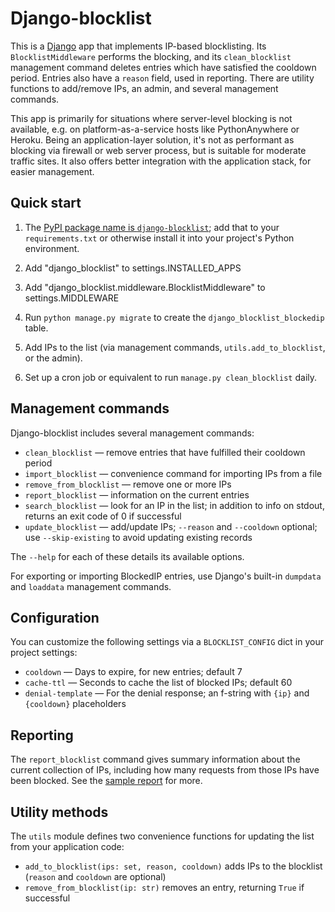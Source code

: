 # Django-blocklist
This is a [Django][] app that implements IP-based blocklisting. Its `BlocklistMiddleware` performs the blocking, and its `clean_blocklist` management command deletes entries which have satisfied the cooldown period. Entries also have a `reason` field, used in reporting. There are utility functions to add/remove IPs, an admin, and several management commands.

This app is primarily for situations where server-level blocking is not available, e.g. on platform-as-a-service hosts like PythonAnywhere or Heroku. Being an application-layer solution, it's not as performant as blocking via firewall or web server process, but is suitable for moderate traffic sites. It also offers better integration with the application stack, for easier management.

## Quick start
1. The [PyPI package name is `django-blocklist`](https://pypi.org/project/django-blocklist/); add that to your `requirements.txt` or otherwise install it into your project's Python environment.

0. Add "django_blocklist" to settings.INSTALLED_APPS
0. Add "django_blocklist.middleware.BlocklistMiddleware" to settings.MIDDLEWARE
0. Run `python manage.py migrate` to create the `django_blocklist_blockedip` table.
0. Add IPs to the list (via management commands,  `utils.add_to_blocklist`, or the admin).
0. Set up a cron job or equivalent to run `manage.py clean_blocklist` daily.

## Management commands
Django-blocklist includes several management commands:

* `clean_blocklist` &mdash; remove entries that have fulfilled their cooldown period
* `import_blocklist` &mdash; convenience command for importing IPs from a file
* `remove_from_blocklist` &mdash; remove one or more IPs
* `report_blocklist` &mdash; information on the current entries
* `search_blocklist` &mdash; look for an IP in the list; in addition to info on stdout, returns an exit code of 0 if successful
* `update_blocklist` &mdash; add/update IPs; `--reason` and `--cooldown` optional; use `--skip-existing` to avoid updating existing records

The `--help` for each of these details its available options.

For exporting or importing BlockedIP entries, use Django's built-in `dumpdata` and `loaddata` management commands.

## Configuration
You can customize the following settings via a `BLOCKLIST_CONFIG` dict in your project settings:
* `cooldown` &mdash; Days to expire, for new entries; default 7
* `cache-ttl` &mdash; Seconds to cache the list of blocked IPs; default 60
* `denial-template` &mdash; For the denial response; an f-string with `{ip}` and `{cooldown}` placeholders

## Reporting
The `report_blocklist` command gives summary information about the current collection of IPs, including how many requests from those IPs have been blocked. See the [sample report][] for more.

## Utility methods
The `utils` module defines two convenience functions for updating the list from your application code:
* `add_to_blocklist(ips: set, reason, cooldown)` adds IPs to the blocklist (`reason` and `cooldown` are optional)
* `remove_from_blocklist(ip: str)` removes an entry, returning `True` if successful

[django]: https://www.djangoproject.com/
[sample report]: https://gitlab.com/paul_bissex/django-blocklist/-/blob/trunk/blocklist-report-sample.txt
